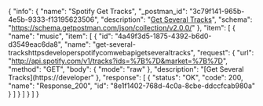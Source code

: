 {
  "info": {
    "name": "Spotify Get Tracks",
    "_postman_id": "3c79f141-965b-4e5b-9333-f13195623506",
    "description": "[Get Several Tracks](https://developer.spotify.com/web-api/get-several-tracks/)",
    "schema": "https://schema.getpostman.com/json/collection/v2.0.0/"
  },
  "item": [
    {
      "name": "music",
      "item": [
        {
          "id": "4a49f3d5-1875-4392-b6d0-d3549eac6da8",
          "name": "get-several-trackshttpsdeveloperspotifycomwebapigetseveraltracks",
          "request": {
            "url": "http://api.spotify.com/v1/tracks?ids=%7B%7D&market=%7B%7D",
            "method": "GET",
            "body": {
              "mode": "raw"
            },
            "description": "[Get Several Tracks](https://developer"
          },
          "response": [
            {
              "status": "OK",
              "code": 200,
              "name": "Response_200",
              "id": "8e1f1402-768d-4c0a-8cbe-ddccfcab980a"
            }
          ]
        }
      ]
    }
  ]
}